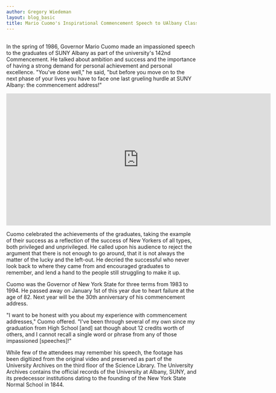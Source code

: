 ```yaml
---
author: Gregory Wiedeman
layout: blog_basic
title: Mario Cuomo's Inspirational Commencement Speech to UAlbany Class of 1986
---
```

<div class="entry-body">
<p><br/>
In the spring of 1986, Governor Mario Cuomo made an impassioned speech to the graduates of SUNY Albany as part of the university's 142nd Commencement. He talked about ambition and success and the importance of having a strong demand for personal achievement and personal excellence. "You've done well," he said, "but before you move on to the next phase of your lives you have to face one last grueling hurdle at SUNY Albany: the commencement address!" </p>
<p><iframe border="0px" frameborder="0" height="350px" id="widgetPreview" src="http://luna.albany.edu/luna/servlet/detail/UALBANYSCA~14~14~172546~124401:University-Archives-Video-Collectio?qvq=mgid:41&amp;mi=0&amp;trs=3&amp;embedded=true&amp;cic=UALBANYSCA~14~14&amp;widgetFormat=javascript&amp;widgetType=detail&amp;controls=1&amp;nsip=1" style="border:0px solid white" width="700px"></iframe></p>
<p>Cuomo celebrated the achievements of the graduates, taking the example of their success as a reflection of the success of New Yorkers of all types, both privileged and unprivileged. He called upon his audience to reject the argument that there is not enough to go around, that it is not always the matter of the lucky and the left-out. He decried the successful who never look back to where they came from and encouraged graduates to remember, and lend a hand to the people still struggling to make it up.</p>
<p>Cuomo was the Governor of New York State for three terms from 1983 to 1994. He passed away on January 1st of this year due to heart failure at the age of 82. Next year will be the 30th anniversary of his commencement address.</p>
<p>"I want to be honest with you about my experience with commencement addresses," Cuomo offered. "I've been through several of my own since my graduation from High School [and] sat though about 12 credits worth of others, and I cannot recall a single word or phrase from any of those impassioned [speeches]!"</p>
<p>While few of the attendees may remember his speech, the footage has been digitized from the original video and preserved as part of the University Archives on the third floor of the Science Library. The University Archives contains the official records of the University at Albany, SUNY, and its predecessor institutions dating to the founding of the New York State Normal School in 1844.<br/>
</p>
</div>